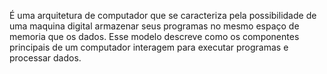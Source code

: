 É uma arquitetura de computador que se caracteriza pela possibilidade de uma maquina digital armazenar seus programas no mesmo espaço de memoria que os dados. Esse modelo descreve como os componentes principais de um computador interagem para executar programas e processar dados.